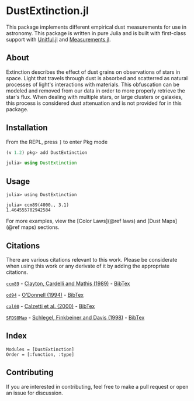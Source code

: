 # DustExtinction.jl

This package implements different empirical dust measurements for use in astronomy. This package is written in pure Julia and is built with first-class support with [Unitful.jl](https://github.com/painterqubits/unitful.jl) and [Measurements.jl](https://github.com/juliaphysics/measurements.jl).

## About
Extinction describes the effect of dust grains on observations of stars in space. Light that travels through dust is absorbed and scatterred as natural processes of light's interactions with materials. This obfuscation can be modeled and removed from our data in order to more properly retrieve the star's flux. When dealing with multiple stars, or large clusters or galaxies, this process is considered dust attenuation and is not provided for in this package.

## Installation

From the REPL, press `]` to enter Pkg mode

```julia
(v 1.2) pkg> add DustExtinction

julia> using DustExtinction
```

## Usage

```jldoctest
julia> using DustExtinction

julia> ccm89(4000., 3.1)
1.464555702942584

```

For more examples, view the [Color Laws](@ref laws) and [Dust Maps](@ref maps) sections.

## Citations

There are various citations relevant to this work. Please be considerate when using this work or any derivate of it by adding the appropriate citations.

[`ccm89`](@ref) - 
[Clayton, Cardelli and Mathis (1989)](https://ui.adsabs.harvard.edu/abs/1989ApJ...345..245C/abstract) - [BibTex](assets/ccm89.bib)

[`od94`](@ref) - [O'Donnell (1994)](https://ui.adsabs.harvard.edu/abs/1994ApJ...422..158O/abstract) - [BibTex](assets/od94.bib)

[`cal00`](@ref) - [Calzetti et al. (2000)](https://ui.adsabs.harvard.edu/abs/2000ApJ...533..682C/abstract) - [BibTex](assets/cal00.bib)

[`SFD98Map`](@ref) - [Schlegel, Finkbeiner and Davis (1998)](https://ui.adsabs.harvard.edu/abs/1998ApJ...500..525S/abstract) - [BibTex](assets/sfd98.bib)

## Index

```@index
Modules = [DustExtinction]
Order = [:function, :type]
```

## Contributing

If you are interested in contributing, feel free to make a pull request or open an issue for discussion.
